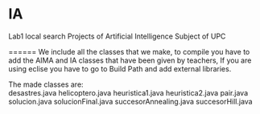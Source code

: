 IA
======
Lab1 local search
Projects of Artificial Intelligence Subject of UPC

======
We include all the classes that we make, to compile you have to add the AIMA and IA classes that have been given by teachers,
If you are using eclise you have to go to Build Path and add external libraries.

The made classes are:	
desastres.java
helicoptero.java
heuristica1.java
heuristica2.java
pair.java
solucion.java
solucionFinal.java
succesorAnnealing.java
succesorHill.java
